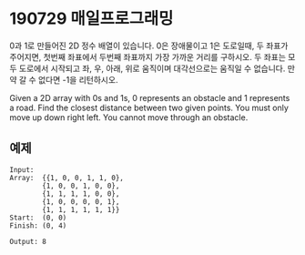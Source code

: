 # 190729 매일프로그래밍

0과 1로 만들어진 2D 정수 배열이 있습니다. 0은 장애물이고 1은 도로일때, 두 좌표가 주어지면, 첫번째 좌표에서 두번째 좌표까지 가장 가까운 거리를 구하시오. 두 좌표는 모두 도로에서 시작되고 좌, 우, 아래, 위로 움직이며 대각선으로는 움직일 수 없습니다. 만약 갈 수 없다면 -1을 리턴하시오.


Given a 2D array with 0s and 1s, 0 represents an obstacle and 1 represents a road. Find the closest distance between two given points. You must only move up down right left. You cannot move through an obstacle.



## 예제
```
Input:
Array:  {{1, 0, 0, 1, 1, 0},
        {1, 0, 0, 1, 0, 0},
        {1, 1, 1, 1, 0, 0},
        {1, 0, 0, 0, 0, 1},
        {1, 1, 1, 1, 1, 1}}
Start:  (0, 0)
Finish: (0, 4)

Output: 8
```